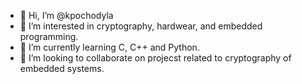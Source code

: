 - 👋 Hi, I’m @kpochodyla
- 👀 I’m interested in cryptography, hardwear, and embedded programming.
- 🌱 I’m currently learning C, C++ and Python.
- 💞️ I’m looking to collaborate on projecst related to cryptography of embedded systems.
<!---
kpochodyla/kpochodyla is a ✨ special ✨ repository because its `README.md` (this file) appears on your GitHub profile.
You can click the Preview link to take a look at your changes.
--->
